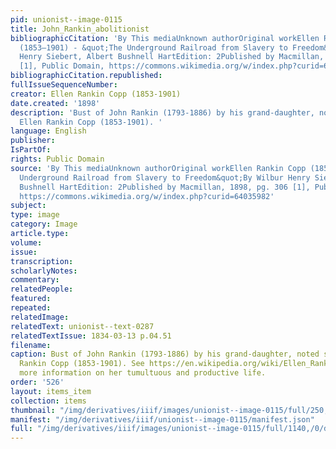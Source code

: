 ```yaml
---
pid: unionist--image-0115
title: John_Rankin_abolitionist
bibliographicCitation: 'By This mediaUnknown authorOriginal workEllen Rankin Copp
  (1853–1901) - &quot;The Underground Railroad from Slavery to Freedom&quot;By Wilbur
  Henry Siebert, Albert Bushnell HartEdition: 2Published by Macmillan, 1898, pg. 306
  [1], Public Domain, https://commons.wikimedia.org/w/index.php?curid=64035982'
bibliographicCitation.republished: 
fullIssueSequenceNumber: 
creator: Ellen Rankin Copp (1853-1901)
date.created: '1898'
description: 'Bust of John Rankin (1793-1886) by his grand-daughter, noted sculptor
  Ellen Rankin Copp (1853-1901). '
language: English
publisher: 
IsPartOf: 
rights: Public Domain
source: 'By This mediaUnknown authorOriginal workEllen Rankin Copp (1853–1901) - &quot;The
  Underground Railroad from Slavery to Freedom&quot;By Wilbur Henry Siebert, Albert
  Bushnell HartEdition: 2Published by Macmillan, 1898, pg. 306 [1], Public Domain,
  https://commons.wikimedia.org/w/index.php?curid=64035982'
subject: 
type: image
category: Image
article.type: 
volume: 
issue: 
transcription: 
scholarlyNotes: 
commentary: 
relatedPeople: 
featured: 
repeated: 
relatedImage: 
relatedText: unionist--text-0287
relatedTextIssue: 1834-03-13 p.04.51
filename: 
caption: Bust of John Rankin (1793-1886) by his grand-daughter, noted sculptor Ellen
  Rankin Copp (1853-1901). See https://en.wikipedia.org/wiki/Ellen_Rankin_Copp for
  more information on her tumultuous and productive life.
order: '526'
layout: items_item
collection: items
thumbnail: "/img/derivatives/iiif/images/unionist--image-0115/full/250,/0/default.jpg"
manifest: "/img/derivatives/iiif/unionist--image-0115/manifest.json"
full: "/img/derivatives/iiif/images/unionist--image-0115/full/1140,/0/default.jpg"
---
```

